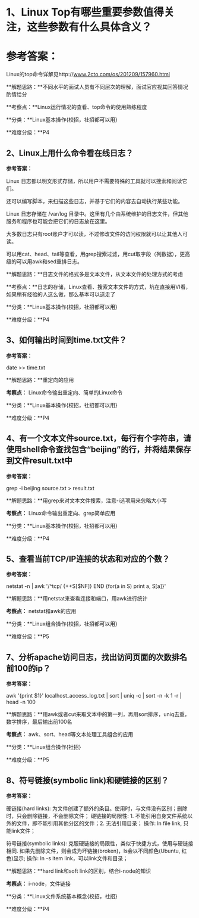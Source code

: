 # 1、Linux Top有哪些重要参数值得关注，这些参数有什么具体含义？

# **参考答案：**

 Linux的top命令详解见http://www.2cto.com/os/201209/157960.html

**解题思路：**不同水平的面试人员有不同层次的理解，面试官应视其回答情况酌情给分

**考察点：**Linux运行情况的查看、top命令的使用熟练程度

**分类：**Linux基本操作{校招，社招都可以用}

**难度分级：**P4

## 2、Linux上用什么命令看在线日志？

**参考答案：**

 Linux 日志都以明文形式存储，所以用户不需要特殊的工具就可以搜索和阅读它们。

还可以编写脚本，来扫描这些日志，并基于它们的内容去自动执行某些功能。

Linux 日志存储在 /var/log 目录中。这里有几个由系统维护的日志文件，但其他服务和程序也可能会把它们的日志放在这里。

大多数日志只有root账户才可以读，不过修改文件的访问权限就可以让其他人可读。

可以用cat、head、tail等查看，用grep搜索过滤，用cut取字段（列数据），更高级的可以用awk和sed重排日志。

**解题思路：**日志文件的格式多是文本文件，从文本文件的处理方式的考虑

**考察点：**日志的存储，Linux查看、搜索文本文件的方式，坑在直接用VI看，如果稍有经验的人这么做，那么基本可以送走了

**分类：**Linux基本操作{校招，社招都可以用}

**难度分级：**P4

## 3、如何输出时间到time.txt文件？

**参考答案：**

date >> time.txt

**解题思路：**重定向的应用

**考察点：** Linux命令输出重定向、简单的Linux命令

**分类：**Linux基本操作{校招，社招都可以用}

**难度分级：**P4

## 4、有一个文本文件source.txt，每行有个字符串，请使用shell命令查找包含“beijing”的行，并将结果保存到文件result.txt中 

**参考答案：** 

grep -i beijing source.txt > result.txt

**解题思路：**用grep来对文本文件搜索，注意-i选项用来忽略大小写

**考察点：** Linux命令输出重定向、grep简单应用

**分类：**Linux基本操作{校招，社招都可以用}

**难度分级：**P4

## 5、查看当前TCP/IP连接的状态和对应的个数？

**参考答案：**

netstat -n | awk '/^tcp/ {++S[$NF]} END {for(a in S) print a, S[a]}'

**解题思路：**用netstat来查看连接和端口，用awk进行统计

**考察点：** netstat和awk的应用

**分类：**Linux组合操作{校招，社招都可以用}

**难度分级：**P5

## 7、分析apache访问日志，找出访问页面的次数排名前100的ip？

**参考答案：**

awk '{print $1}' localhost_access_log.txt | sort | uniq -c | sort -n -k 1 -r | head -n 100

**解题思路：**用awk或者cut来取文本中的第一列，再用sort排序，uniq去重，数字排序，最后输出前100名

**考察点：** awk、sort、head等文本处理工具组合的应用

**分类：**Linux组合操作{社招}

**难度分级：**P5

## 8、符号链接(symbolic link)和硬链接的区别？

**参考答案：** 

硬链接(hard links): 为文件创建了额外的条目。使用时，与文件没有区别；删除时，只会删除链接，不会删除文件；
硬链接的局限性: 1. 不能引用自身文件系统以外的文件，即不能引用其他分区的文件；2. 无法引用目录；
操作: ln file link, 只能link文件；

符号链接(symbolic links): 克服硬链接的局限性，类似于快捷方式，使用与硬链接相同. 
如果先删除文件，则会成为坏链接(broken)，ls会以不同颜色(Ubuntu, 红色)显示;
操作: ln -s item link，可以link文件和目录； 

**解题思路：**hard link和soft link的区别，结合i-node的知识

**考察点：** i-node，文件链接

**分类：**Linux文件系统基本概念{校招，社招}

**难度分级：**P4